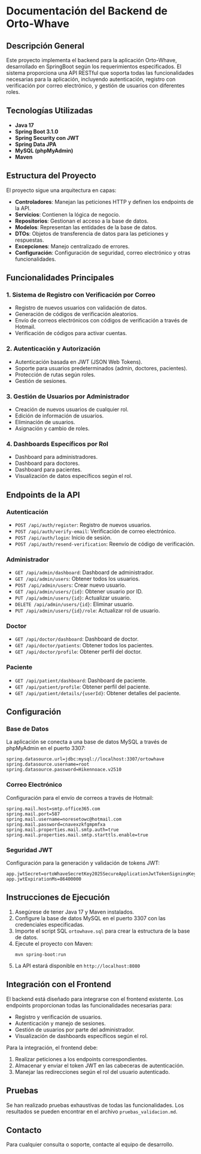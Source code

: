 # Documentación del Backend de Orto-Whave

## Descripción General

Este proyecto implementa el backend para la aplicación Orto-Whave, desarrollado en SpringBoot según los requerimientos especificados. El sistema proporciona una API RESTful que soporta todas las funcionalidades necesarias para la aplicación, incluyendo autenticación, registro con verificación por correo electrónico, y gestión de usuarios con diferentes roles.

## Tecnologías Utilizadas

- **Java 17**
- **Spring Boot 3.1.0**
- **Spring Security con JWT**
- **Spring Data JPA**
- **MySQL (phpMyAdmin)**
- **Maven**

## Estructura del Proyecto

El proyecto sigue una arquitectura en capas:

- **Controladores**: Manejan las peticiones HTTP y definen los endpoints de la API.
- **Servicios**: Contienen la lógica de negocio.
- **Repositorios**: Gestionan el acceso a la base de datos.
- **Modelos**: Representan las entidades de la base de datos.
- **DTOs**: Objetos de transferencia de datos para las peticiones y respuestas.
- **Excepciones**: Manejo centralizado de errores.
- **Configuración**: Configuración de seguridad, correo electrónico y otras funcionalidades.

## Funcionalidades Principales

### 1. Sistema de Registro con Verificación por Correo

- Registro de nuevos usuarios con validación de datos.
- Generación de códigos de verificación aleatorios.
- Envío de correos electrónicos con códigos de verificación a través de Hotmail.
- Verificación de códigos para activar cuentas.

### 2. Autenticación y Autorización

- Autenticación basada en JWT (JSON Web Tokens).
- Soporte para usuarios predeterminados (admin, doctores, pacientes).
- Protección de rutas según roles.
- Gestión de sesiones.

### 3. Gestión de Usuarios por Administrador

- Creación de nuevos usuarios de cualquier rol.
- Edición de información de usuarios.
- Eliminación de usuarios.
- Asignación y cambio de roles.

### 4. Dashboards Específicos por Rol

- Dashboard para administradores.
- Dashboard para doctores.
- Dashboard para pacientes.
- Visualización de datos específicos según el rol.

## Endpoints de la API

### Autenticación

- `POST /api/auth/register`: Registro de nuevos usuarios.
- `POST /api/auth/verify-email`: Verificación de correo electrónico.
- `POST /api/auth/login`: Inicio de sesión.
- `POST /api/auth/resend-verification`: Reenvío de código de verificación.

### Administrador

- `GET /api/admin/dashboard`: Dashboard de administrador.
- `GET /api/admin/users`: Obtener todos los usuarios.
- `POST /api/admin/users`: Crear nuevo usuario.
- `GET /api/admin/users/{id}`: Obtener usuario por ID.
- `PUT /api/admin/users/{id}`: Actualizar usuario.
- `DELETE /api/admin/users/{id}`: Eliminar usuario.
- `PUT /api/admin/users/{id}/role`: Actualizar rol de usuario.

### Doctor

- `GET /api/doctor/dashboard`: Dashboard de doctor.
- `GET /api/doctor/patients`: Obtener todos los pacientes.
- `GET /api/doctor/profile`: Obtener perfil del doctor.

### Paciente

- `GET /api/patient/dashboard`: Dashboard de paciente.
- `GET /api/patient/profile`: Obtener perfil del paciente.
- `GET /api/patient/details/{userId}`: Obtener detalles del paciente.

## Configuración

### Base de Datos

La aplicación se conecta a una base de datos MySQL a través de phpMyAdmin en el puerto 3307:

```properties
spring.datasource.url=jdbc:mysql://localhost:3307/ortowhave
spring.datasource.username=root
spring.datasource.password=Hikennoace.v2510
```

### Correo Electrónico

Configuración para el envío de correos a través de Hotmail:

```properties
spring.mail.host=smtp.office365.com
spring.mail.port=587
spring.mail.username=noresetowc@hotmail.com
spring.mail.password=cnavexzkfgmpmfxa
spring.mail.properties.mail.smtp.auth=true
spring.mail.properties.mail.smtp.starttls.enable=true
```

### Seguridad JWT

Configuración para la generación y validación de tokens JWT:

```properties
app.jwtSecret=ortoWhaveSecretKey2025SecureApplicationJwtTokenSigningKey
app.jwtExpirationMs=86400000
```

## Instrucciones de Ejecución

1. Asegúrese de tener Java 17 y Maven instalados.
2. Configure la base de datos MySQL en el puerto 3307 con las credenciales especificadas.
3. Importe el script SQL `ortowhave.sql` para crear la estructura de la base de datos.
4. Ejecute el proyecto con Maven:
   ```
   mvn spring-boot:run
   ```
5. La API estará disponible en `http://localhost:8080`

## Integración con el Frontend

El backend está diseñado para integrarse con el frontend existente. Los endpoints proporcionan todas las funcionalidades necesarias para:

- Registro y verificación de usuarios.
- Autenticación y manejo de sesiones.
- Gestión de usuarios por parte del administrador.
- Visualización de dashboards específicos según el rol.

Para la integración, el frontend debe:

1. Realizar peticiones a los endpoints correspondientes.
2. Almacenar y enviar el token JWT en las cabeceras de autenticación.
3. Manejar las redirecciones según el rol del usuario autenticado.

## Pruebas

Se han realizado pruebas exhaustivas de todas las funcionalidades. Los resultados se pueden encontrar en el archivo `pruebas_validacion.md`.

## Contacto

Para cualquier consulta o soporte, contacte al equipo de desarrollo.
